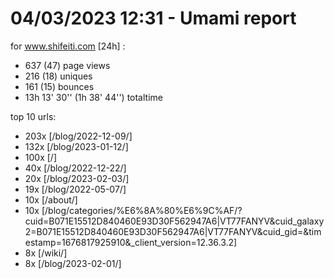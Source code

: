 # 04/03/2023 12:31 - Umami report
for www.shifeiti.com [24h] :

 - 637 (47) page views
 - 216 (18) uniques
 - 161 (15) bounces
 - 13h 13' 30'' (1h 38' 44'') totaltime


top 10 urls:
 - 203x [/blog/2022-12-09/]
 - 132x [/blog/2023-01-12/]
 - 100x [/]
 - 40x [/blog/2022-12-22/]
 - 20x [/blog/2023-02-03/]
 - 19x [/blog/2022-05-07/]
 - 10x [/about/]
 - 10x [/blog/categories/%E6%8A%80%E6%9C%AF/?cuid=B071E15512D840460E93D30F562947A6|VT77FANYV&cuid_galaxy2=B071E15512D840460E93D30F562947A6|VT77FANYV&cuid_gid=&timestamp=1676817925910&_client_version=12.36.3.2]
 - 8x [/wiki/]
 - 8x [/blog/2023-02-01/]


